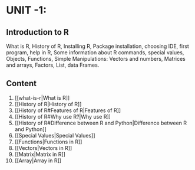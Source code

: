 # UNIT -1: 
## Introduction to R 
What is R, History of R, Installing R, Package installation, choosing IDE, first program, help in R, Some information about R commands, special values, Objects, Functions, Simple Manipulations: Vectors and numbers, Matrices and arrays, Factors, List, data Frames.

## Content
1. [[what-is-r|What is R]]
2. [[History of R|History of R]]
3. [[History of R#Features of R|Features of R]]
4. [[History of R#Why use R?|Why use R]]
5. [[History of R#Difference between R and Python|Difference between R and Python]]
6. [[Special Values|Special Values]]
7. [[Functions|Functions in R]]
8. [[Vectors|Vectors in R]]
9. [[Matrix|Matrix in R]]
10. [[Array|Array in R]]
